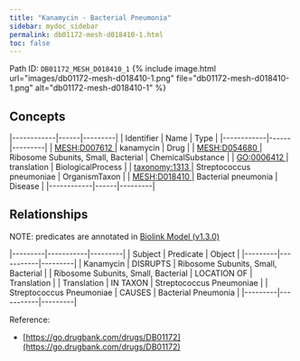 ```yaml
---
title: "Kanamycin - Bacterial Pneumonia"
sidebar: mydoc_sidebar
permalink: db01172-mesh-d018410-1.html
toc: false 
---
```



Path ID: `DB01172_MESH_D018410_1`
{% include image.html url="images/db01172-mesh-d018410-1.png" file="db01172-mesh-d018410-1.png" alt="db01172-mesh-d018410-1" %}

## Concepts

|------------|------|---------|
| Identifier | Name | Type    |
|------------|------|---------|
| <a href="https://identifiers.org/MESH:D007612">MESH:D007612 </a> | kanamycin | Drug |
| <a href="https://identifiers.org/MESH:D054680">MESH:D054680 </a> | Ribosome Subunits, Small, Bacterial | ChemicalSubstance |
| <a href="https://identifiers.org/GO:0006412">GO:0006412 </a> | translation | BiologicalProcess |
| <a href="https://identifiers.org/taxonomy:1313">taxonomy:1313 </a> | Streptococcus pneumoniae | OrganismTaxon |
| <a href="https://identifiers.org/MESH:D018410">MESH:D018410 </a> | Bacterial pneumonia | Disease |
|------------|------|---------|

## Relationships


NOTE: predicates are annotated in <a href="https://github.com/biolink/biolink-model/releases/tag/v1.3.0">Biolink Model (v1.3.0)</a>

|---------|-----------|---------|
| Subject | Predicate | Object  |
|---------|-----------|---------|
| Kanamycin | DISRUPTS | Ribosome Subunits, Small, Bacterial |
| Ribosome Subunits, Small, Bacterial | LOCATION OF | Translation |
| Translation | IN TAXON | Streptococcus Pneumoniae |
| Streptococcus Pneumoniae | CAUSES | Bacterial Pneumonia |
|---------|-----------|---------|

Reference: 
  - [https://go.drugbank.com/drugs/DB01172](https://go.drugbank.com/drugs/DB01172)

